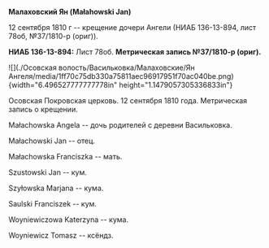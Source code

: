 **Малаховский Ян (Małahowski Jan)**

12 сентября 1810 г -- крещение дочери Ангели (НИАБ 136-13-894, лист
78об, №37/1810-р (ориг)).

**НИАБ 136-13-894:** Лист 78об. **Метрическая запись №37/1810-р
(ориг).**

![](./Осовская волость/Васильковка/Малаховские/Ян Ангеля/media/1ff70c75db330a75811aec96917951f70ac040be.png){width="6.496527777777778in"
height="1.1479057305336833in"}

Осовская Покровская церковь. 12 сентября 1810 года. Метрическая запись о
крещении.

Małachowska Angela -- дочь родителей с деревни Васильковка.

Małachowski Jan -- отец.

Małachowska Franciszka -- мать.

Szustowski Jan -- кум.

Szyłowska Marjana -- кума.

Saulski Franciszek -- кум.

Woyniewiczowa Katerzyna -- кума.

Woyniewicz Tomasz -- ксёндз.
